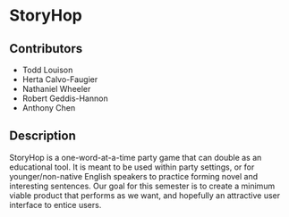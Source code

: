 # StoryHop

## Contributors
- Todd Louison
- Herta Calvo-Faugier
- Nathaniel Wheeler
- Robert Geddis-Hannon
- Anthony Chen

## Description
  StoryHop is a one-word-at-a-time party game that can double as an educational tool. It is meant to be used within party settings, or for younger/non-native English speakers to practice forming novel and interesting sentences. Our goal for this semester is to create a minimum viable product that performs as we want, and hopefully an attractive user interface to entice users.
